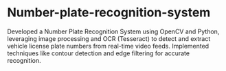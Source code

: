 # Number-plate-recognition-system
Developed a Number Plate Recognition System using OpenCV and Python, leveraging image processing and OCR (Tesseract) to detect and extract vehicle license plate numbers from real-time video feeds. Implemented techniques like contour detection and edge filtering for accurate recognition.

